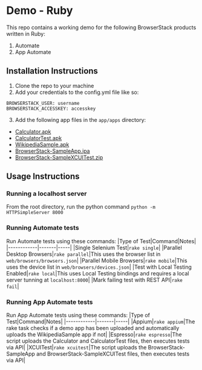 # Demo - Ruby

This repo contains a working demo for the following BrowserStack products written in Ruby:

1. Automate
2. App Automate

Installation Instructions
------------

1. Clone the repo to your machine
2. Add your credentials to the config.yml file like so:
```
BROWSERSTACK_USER: username
BROWSERSTACK_ACCESSKEY: accesskey
```
3. Add the following app files in the `app/apps` directory:
- [Calculator.apk](https://www.browserstack.com/app-automate/sample-apps/android/Calculator.apk)
- [CalculatorTest.apk](https://www.browserstack.com/app-automate/sample-apps/android/CalculatorTest.apk)
- [WikipediaSample.apk](https://www.browserstack.com/app-automate/sample-apps/android/WikipediaSample.apk)
- [BrowserStack-SampleApp.ipa](https://www.browserstack.com/app-automate/sample-apps/ios/BrowserStack-SampleApp.ipa)
- [BrowserStack-SampleXCUITest.zip](https://www.browserstack.com/app-automate/sample-apps/ios/BrowserStack-SampleXCUITest.zip)

Usage Instructions
---

### Running a localhost server
From the root directory, run the python command `python -m HTTPSimpleServer 8000`

### Running Automate tests
Run Automate tests using these commands:
|Type of Test|Command|Notes|
|------------|-------|-----|
|Single Selenium Test|`rake single`|
|Parallel Desktop Browsers|`rake parallel`|This uses the browser list in `web/browsers/browsers.json`|
|Parallel Mobile Browsers|`rake mobile`|This uses the device list in `web/browsers/devices.json`|
|Test with Local Testing Enabled|`rake local`|This uses Local Testing bindings and requires a local server tunning at `localhost:8000`|
|Mark failing test with REST API|`rake fail`|

### Running App Automate tests
Run App Automate tests using these commands:
|Type of Test|Command|Notes|
|------------|-------|-----|
|Appium|`rake appium`|The rake task checks if a demo app has been uploaded and automatically uploads the WikipediaSample app if not|
|Espresso|`rake espresso`|The script uploads the Calculator and CalculatorTest files, then executes tests via API|
|XCUITest|`rake xcuitest`|The script uploads the BrowserStack-SampleApp and BrowserStack-SampleXCUITest files,  then executes tests via API|
